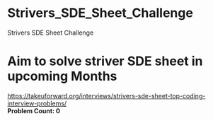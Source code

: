 # Strivers_SDE_Sheet_Challenge
Strivers SDE Sheet Challenge
# Aim to solve striver SDE sheet in upcoming Months
https://takeuforward.org/interviews/strivers-sde-sheet-top-coding-interview-problems/<br>
<b>Problem Count: 0</b>
